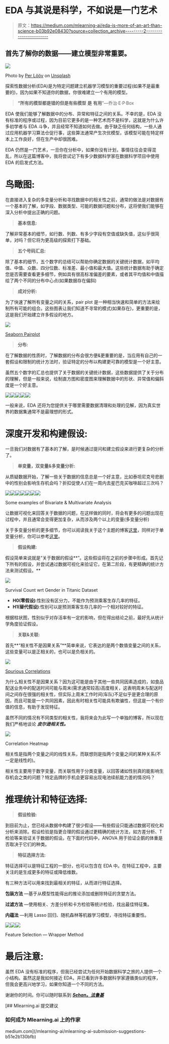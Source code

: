 # EDA 与其说是科学，不如说是一门艺术

> 原文：<https://medium.com/mlearning-ai/eda-is-more-of-an-art-than-science-b03b92e08430?source=collection_archive---------2----------------------->

## 首先了解你的数据——建立模型非常重要。

![](img/62935a70a689d924c4e4798f5e474049.png)

Photo by [Per Lööv](https://unsplash.com/@perloov?utm_source=unsplash&utm_medium=referral&utm_content=creditCopyText) on [Unsplash](https://unsplash.com/s/photos/brainstorm?utm_source=unsplash&utm_medium=referral&utm_content=creditCopyText)

探索性数据分析(EDA)是为特定问题建立机器学习模型的重要过程(如果不是最重要的)，因为如果不知道你的数据，你很难建立一个有用的模型。

> **“所有的模型都是错的但是有些模型** **是** **有用**”—乔治·E·P·Box

EDA 使我们能够了解数据中的分布、异常和特征之间的关系。不幸的是，EDA 没有标准的程序或过程，因为目前它更多的是一种艺术而不是科学，这就是为什么许多初学者与 EDA 斗争，并且经常不知道如何去做。由于缺乏任何结构，一些人通过应用机器学习算法仓促行事，这些算法通常产生次优模型，该模型可能在特定样本上工作良好，但在生产中却很困难。

EDA 仍然是一门艺术，一旦你在分析中，如果你没有计划，事情往往会变得混乱，所以在这篇博客中，我将尝试记下有多少数据科学家在数据科学项目中使用 EDA 的启发式方法。

# 鸟瞰图:

在直接进入复杂的多变量分析和寻找数据中的相关性之前，通常的做法是对数据有一个基本的了解，如字段、数据类型、可能的数据问题和分布，这将使我们能够在深入分析中提出正确的问题。

> **基本信息:**

了解非常基本的细节，如行数、列数、有多少字段有空值或缺失值，这似乎很简单，对吗？但它将为更高级的探索打下基础。

> **五个号码汇总:**

除了基本的细节，五个数字的总结可以帮助你确定数据的关键统计数据，如平均值、中值、众数、四分位数、标准差、最小值和最大值。这些统计数据有助于确定您是否需要查看更多细节，例如具有很高标准偏差的要素，或者其平均值和中值描绘了两个不同的分布中心点(如果数据存在偏斜)

> **成对分析:**

为了快速了解所有变量之间的关系，pair plot 是一种相当快速和简单的方法来绘制所有可能的组合。这些图表让我们知道不寻常的模式(如果存在)，更重要的是，这是我们开始建立许多假设的地方。

![](img/018eba0061d55a0e18558b356d90b965.png)

[Seaborn Pairplot](https://seaborn.pydata.org/generated/seaborn.pairplot.html)

> **分布:**

在了解数据的性质时，了解数据的分布会很方便&更重要的是，当应用有自己的一套假设和限制的统计方法时，验证特定的分布以构建更可靠的模型是一个好主意。

虽然五个数字的汇总也提供了关于数据的关键统计数据，这些数据提供了关于分布的理解，但是一般来说，绘制直方图和密度图来理解数据中的形状、异常值和偏斜度是一个好主意。

![](img/27e52cd663e18e184e84d31c9bbeb3e8.png)![](img/c5a9bda10f2cb682ccdec0bcf27053d9.png)![](img/66cbfabb73470260e4403e0dd428e4ae.png)![](img/6ce5a40d898702b4f31dfd0f15673b18.png)![](img/cf3133b3e5f26e934f553124cd6d0b1f.png)

一般来说，EDA 还将为您提供关于哪里需要数据清理和处理的见解，因为真实世界的数据集通常不是最理想的形式。

# 深度开发和构建假设:

一旦我们对数据有了基本的了解，是时候通过提问和建立假设来进行更复杂的分析了。

> **单变量，双变量&多变量分析:**

从质疑数据开始，了解一些关于数据的信息总是一个好主意，比如泰坦尼克号悲剧中的性别会影响生存机会吗？折扣促使人们在一周内去星巴克买咖啡超过三次吗？

![](img/d5dfc3f6d8c3b13dbb7d88b4c759e73d.png)![](img/61152c97daebd1e69b741f61fe430d85.png)![](img/87230809640ea057d2d923d21a6ee52c.png)![](img/f901d3f6fd9c781107b934fd72150a23.png)![](img/6b7f0085ba6518ec529d9793f767a3e3.png)![](img/af38ae541ab96c77b9c100f49bdbf4cb.png)![](img/7102df297da278cbb5b66dc3d18f870e.png)

Some examples of Bivariate & Multivariate Analysis

让数据可视化来回答关于数据的问题，在这样做的同时，将会有更多的问题出现在过程中，并且通常会变得更加复杂，从而涉及两个以上的变量(多变量分析)

关于多变量分析的更多细节，你可以阅读我关于这个主题的博客[这里](/analytics-vidhya/multivariate-analysis-with-seaborn-622aaedc6ecc)，同样对于单变量分析，你可以参考[这里](/analytics-vidhya/exploratory-data-analysis-part-i-7992935f0b9b)。

> **假设构建:**

假设简单来说就是“关于数据的假设**”。这些假设将在之前的步骤中形成。首先记下所有的假设，并尝试通过数据可视化来验证它，在第二阶段，有更精确的统计方法来测试假设。**

![](img/7d07b541cb7ef39eca8a54d34b3b74ad.png)

Survival Count wrt Gender in Titanic Dataset

*   **H0(零假设)**:性别没有区分力，不能作为预测乘客生存几率的特征。
*   **H1(替代假设)**:性别可以是预测乘客生存几率的一个相对较好的特征。

根据柱状图，性别似乎对存活率有一定的影响，但在得出结论之前，最好先从统计学角度验证假设。

> **关联&关联:**

首先**“相关性不是因果关系”**简单来说，它表达的是两个数值变量之间的关系，这些变量可以是正相关的，也可以是负相关的。

![](img/03e17aeb00262ad875b5c97b34dc6258.png)

[Spurious Correlations](https://www.tylervigen.com/spurious-correlations)

为什么相关性不是因果关系？因为这可能是由于其他一些共同因素造成的，如食品配送业务中的配送时间可能与周末(需求通常较高)高度相关，这表明周末与配送时间之间存在很强的相关性，但实际上周末工作时间(车队)不足似乎是更合理的原因，而且可能是一个共同因素，因此有时相关性可能具有欺骗性，但这是一个有价值的信息，有助于发现特征。

虽然不同的情况有不同类型的相关性，我将来会为此写一个单独的博客，所以现在我们严格地谈论 ***皮尔逊相关性。***

![](img/cad453e6ba1a196db36d6640cbc92771.png)

Correlation Heatmap

相关性是指两个变量之间的线性关系，而联想则是指两个变量之间的某种关系(不一定是线性的)。

相关性主要用于数字变量，而关联性用于分类变量，以回答诸如性别真的能影响生存机会之类的问题？特定品牌的手机会更容易出现电池续航能力差的情况吗？

# 推理统计和特征选择:

> **假设检验:**

到目前为止，您已经从数据中构建了很少假设——有些假设只能通过数据可视化和分析来消除。假设检验是指更合理的假设通过更精确的统计方法，如方差分析、T 检验等来验证关于数据的假设。在下面的代码中，ANOVA 用于验证企鹅的体重是否取决于它们的种类。

> **特征选择方法:**

特征选择可以是特征工程的一部分，也可以包含在 EDA 中。在特征工程中，主要关注的是生成更多的特征或降低维数。

有三种方法可以用来找到最相关的特征，从而进行特征选择。

**包装方法** —基于从模型性能得出的推论添加或删除特征的贪婪方法。

**过滤方法** —使用相关、方差分析和卡方检验等统计检验，找出最佳特征集。

**内蕴法** —利用 Lasso 回归、随机森林等机器学习模型，寻找特征重要性。

![](img/85fb7a264a56630ca6153e9378b2be6d.png)![](img/c89bcd7ed13655f8cc6cdbad76c2aab4.png)![](img/153ce2819df4810695f1c6c890e21474.png)

Feature Selection — Wrapper Method

# 最后注意:

虽然 EDA 没有标准的程序，但我已经尝试为任何开始数据科学之旅的人提供一个小结构。虽然这是我如何接近 EDA，并已看到许多数据科学家遵循类似的程序，但我会更高兴地学习，如果你知道一个不同的方法。

谢谢你的时间。你可以随时联系到 [***Sehan。法鲁基***](https://www.linkedin.com/in/sehan-ahmed/)

[](/mlearning-ai/mlearning-ai-submission-suggestions-b51e2b130bfb) [## Mlearning.ai 提交建议

### 如何成为 Mlearning.ai 上的作家

medium.com](/mlearning-ai/mlearning-ai-submission-suggestions-b51e2b130bfb)